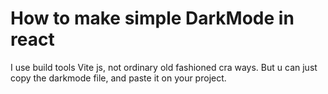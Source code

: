 # How to make simple DarkMode in react

I use build tools Vite js, not ordinary old fashioned cra ways. But u can just copy the darkmode file, and paste it on your project.
